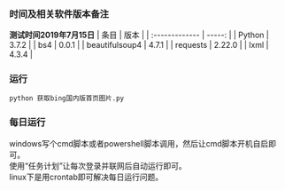 ### 时间及相关软件版本备注
**测试时间2019年7月15日**
| 条目           |   版本 |
| :------------- | -----: |
| Python         |  3.7.2 |
| bs4            |  0.0.1 |
| beautifulsoup4 |  4.7.1 |
| requests       | 2.22.0 |
| lxml           |  4.3.4 |

### 运行
```cmd
python 获取bing国内版首页图片.py
```
### 每日运行
windows写个cmd脚本或者powershell脚本调用，然后让cmd脚本开机自启即可。  
使用“任务计划”让每次登录并联网后自动运行即可。  
linux下是用crontab即可解决每日运行问题。  
